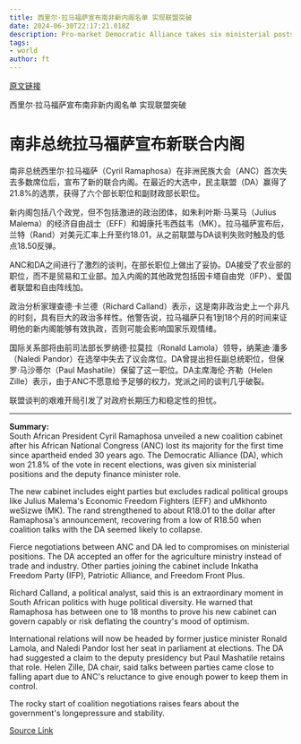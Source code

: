 ```yaml
---
title: 西里尔·拉马福萨宣布南非新内阁名单 实现联盟突破
date: 2024-06-30T22:17:21.018Z
description: Pro-market Democratic Alliance takes six ministerial posts in unity government after fraught negotiations
tags: 
- world
author: ft
---
```


[原文链接](https://ft.com/content/1c9628b0-d19f-45e0-918b-8fdf7399fd17)

西里尔·拉马福萨宣布南非新内阁名单 实现联盟突破

# 南非总统拉马福萨宣布新联合内阁

南非总统西里尔·拉马福萨（Cyril Ramaphosa）在非洲民族大会（ANC）首次失去多数席位后，宣布了新的联合内阁。在最近的大选中，民主联盟（DA）赢得了21.8%的选票，获得了六个部长职位和副财政部长职位。

新内阁包括八个政党，但不包括激进的政治团体，如朱利叶斯·马莱马（Julius Malema）的经济自由战士（EFF）和姆康托韦西兹韦（MK）。拉马福萨宣布后，兰特（Rand）对美元汇率上升至约18.01，从之前联盟与DA谈判失败时触及的低点18.50反弹。

ANC和DA之间进行了激烈的谈判，在部长职位上做出了妥协。DA接受了农业部的职位，而不是贸易和工业部。加入内阁的其他政党包括因卡塔自由党（IFP）、爱国者联盟和自由阵线加。

政治分析家理查德·卡兰德（Richard Calland）表示，这是南非政治史上一个非凡的时刻，具有巨大的政治多样性。他警告说，拉马福萨只有1到18个月的时间来证明他的新内阁能够有效执政，否则可能会影响国家乐观情绪。

国际关系部将由前司法部长罗纳德·拉莫拉（Ronald Lamola）领导，纳莱迪·潘多（Naledi Pandor）在选举中失去了议会席位。DA曾提出担任副总统职位，但保罗·马沙蒂尔（Paul Mashatile）保留了这一职位。DA主席海伦·齐勒（Helen Zille）表示，由于ANC不愿意给予足够的权力，党派之间的谈判几乎破裂。

联盟谈判的艰难开局引发了对政府长期压力和稳定性的担忧。

---

 **Summary:**  
South African President Cyril Ramaphosa unveiled a new coalition cabinet after his African National Congress (ANC) lost its majority for the first time since apartheid ended 30 years ago. The Democratic Alliance (DA), which won 21.8% of the vote in recent elections, was given six ministerial positions and the deputy finance minister role.

The new cabinet includes eight parties but excludes radical political groups like Julius Malema's Economic Freedom Fighters (EFF) and uMkhonto weSizwe (MK). The rand strengthened to about R18.01 to the dollar after Ramaphosa's announcement, recovering from a low of R18.50 when coalition talks with the DA seemed likely to collapse.

Fierce negotiations between ANC and DA led to compromises on ministerial positions. The DA accepted an offer for the agriculture ministry instead of trade and industry. Other parties joining the cabinet include Inkatha Freedom Party (IFP), Patriotic Alliance, and Freedom Front Plus.

Richard Calland, a political analyst, said this is an extraordinary moment in South African politics with huge political diversity. He warned that Ramaphosa has between one to 18 months to prove his new cabinet can govern capably or risk deflating the country's mood of optimism.

International relations will now be headed by former justice minister Ronald Lamola, and Naledi Pandor lost her seat in parliament at elections. The DA had suggested a claim to the deputy presidency but Paul Mashatile retains that role. Helen Zille, DA chair, said talks between parties came close to falling apart due to ANC's reluctance to give enough power to keep them in control.

The rocky start of coalition negotiations raises fears about the government's longepressure and stability.

[Source Link](https://ft.com/content/1c9628b0-d19f-45e0-918b-8fdf7399fd17)

